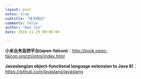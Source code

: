 ```yaml
---
layout: post
notes: true
subtitle: "技术随记"
comments: false
author: "Bao Jie"
date: 2016-11-29 00:00:00

---
```



**小米业务监控平台(open-falcon)**：http://book.open-falcon.org/zh/intro/index.html

**Javaslang(an object-functional language extension to Java 8)**：https://github.com/javaslang/javaslang